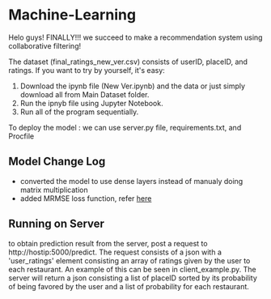 # Machine-Learning

Helo guys! 
FINALLY!!! we succeed to make a recommendation system using collaborative filtering!  

The dataset (final_ratings_new_ver.csv) consists of userID, placeID, and ratings.
If you want to try by yourself, it's easy:
1. Download the ipynb file (New Ver.ipynb) and the data or just simply download all from Main Dataset folder.
2. Run the ipnyb file using Jupyter Notebook.
3. Run all of the program sequentially.

To deploy the model : we can use server.py file, requirements.txt, and Procfile

 ## Model Change Log
 - converted the model to use dense layers instead of manualy doing matrix multiplication
 - added MRMSE loss function, refer [here](https://arxiv.org/pdf/1708.01715.pdf)


## Running on Server
to obtain prediction result from the server, post a request to http://hostip:5000/predict.
The request consists of a json with a 'user_ratings' element consisting an array of ratings given by the user to each restaurant. An example of this can be seen in client_example.py.
The server will return a json consisting a list of placeID sorted by its probability of being favored by the user and a list of probability for each restaurant.
